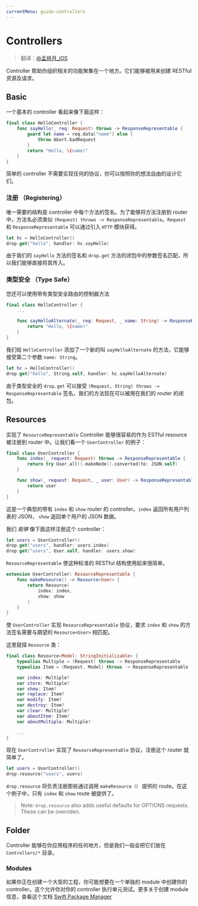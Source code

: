 ```yaml
---
currentMenu: guide-controllers
---
```


# Controllers

> 翻译：[@孟祥月_iOS](http://weibo.com/u/1750643861)

Controller 帮助你组织相关的功能聚集在一个地方。它们能够被用来创建 RESTful 资源及请求。

## Basic

一个基本的 controller 看起来像下面这样：

```swift
final class HelloController {
	func sayHello(_ req: Request) throws -> ResponseRepresentable {
		guard let name = req.data["name"] else {
			throw Abort.badRequest
		}
		return "Hello, \(name)"
	}
}
```

简单的 controller 不需要实现任何的协议，你可以按照你的想法自由的设计它们。

### 注册 （Registering）

唯一需要的结构是 controller 中每个方法的签名。为了能够将方法注册到 router 中，方法名必须类似 `(Request) throws -> ResponseRepresentable`。`Request` 和 `ResponseRepresentable` 可以通过引入 `HTTP` 模块获得。

```swift
let hc = HelloController()
drop.get("hello", handler: hc.sayHello)
```

由于我们的 `sayHello` 方法的签名和 `drop.get` 方法的闭包中的参数签名匹配，所以我们能够直接将其传入。

### 类型安全 （Type Safe）

您还可以使用带有类型安全路由的控制器方法

```swift
final class HelloController {
	...

	func sayHelloAlternate(_ req: Request, _ name: String) -> ResponseRepresentable {
		return "Hello, \(name)"
	}
}
```

我们给 `HelloController` 添加了一个新的叫 `sayHelloAlternate` 的方法，它能够接受第二个参数 `name: String`。

```swift
let hc = HelloController()
drop.get("hello", String.self, handler: hc.sayHelloAlternate)
```

由于类型安全的 `drop.get` 可以接受 `(Request, String) throws -> ResponseRepresentable` 签名，我们的方法现在可以被用在我们的 router 的闭包。

## Resources

实现了 `ResourceRepresentable` Controller 能够很容易的作为 ESTful resource 被注册到 router 中。让我们看一个 `UserController` 的例子：

```swift
final class UserController {
    func index(_ request: Request) throws -> ResponseRepresentable {
        return try User.all().makeNode().converted(to: JSON.self)
    }

    func show(_ request: Request, _ user: User) -> ResponseRepresentable {
        return user
    }
}
```

这是一个典型的带有 `index` 和 `show` router 的 controller。`index` 返回所有用户列表的 JSON， `show` 返回单个用户的 JSON 数据。

我们 _能够_ 像下面这样注册这个 controller：

```swift
let users = UserController()
drop.get("users", handler: users.index)
drop.get("users", User.self, handler: users.show)
```

`ResourceRepresentable` 使这种标准的 RESTful 结构使用起来很简单。

```swift
extension UserController: ResourceRepresentable {
    func makeResource() -> Resource<User> {
        return Resource(
            index: index,
            show: show
        )
    }
}
```

使 `UserController` 实现 `ResourceRepresentable` 协议，要求 `index` 和 `show` 的方法签名需要与期望的 `Resource<User>` 相匹配。

这里窥探​​ `Resource` 类：


```swift
final class Resource<Model: StringInitializable> {
    typealias Multiple = (Request) throws -> ResponseRepresentable
    typealias Item = (Request, Model) throws -> ResponseRepresentable

    var index: Multiple?
    var store: Multiple?
    var show: Item?
    var replace: Item?
    var modify: Item?
    var destroy: Item?
    var clear: Multiple?
    var aboutItem: Item?
    var aboutMultiple: Multiple?

    ...
}
```

现在 `UserController` 实现了 `ResourceRepresentable` 协议，注册这个 router 就简单了。

```swift
let users = UserController()
drop.resource("users", users)
```

  `drop.resource` 将负责注册那些通过调用 `makeResource（）` 提供的 route。在这个例子中，只有 `index` 和 `show` route 被提供了。

> Note: `drop.resource` also adds useful defaults for OPTIONS requests. These can be overriden.  

## Folder

Controller 能够在你应用程序的任何地方，但是我们一般会把它们放在 `Controllers/*` 目录。

### Modules

如果你正在创建一个大型的工程，你可能想要在一个单独的 module 中创建你的 controller。这个允许你对你的 controller 执行单元测试。更多关于创建 module 信息，查看这个文档 [Swift Package Manager](https://swift.org/package-manager/)
